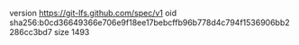 version https://git-lfs.github.com/spec/v1
oid sha256:b0cd36649366e706e9f18ee17bebcffb96b778d4c794f1536906bb2286cc3bd7
size 1493

